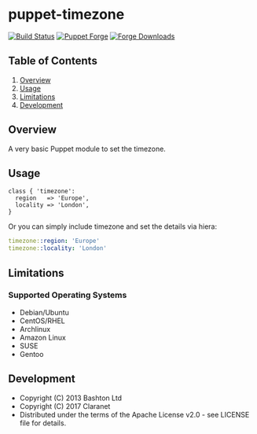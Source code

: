 # puppet-timezone

[![Build Status](https://secure.travis-ci.org/claranet/puppet-timezone.png?branch=master)](http://travis-ci.org/claranet/puppet-timezone)
[![Puppet Forge](http://img.shields.io/puppetforge/v/claranet/timezone.svg)](https://forge.puppetlabs.com/claranet/timezone)
[![Forge Downloads](https://img.shields.io/puppetforge/dt/claranet/timezone.svg)](https://forge.puppetlabs.com/claranet/timezone)

## Table of Contents

1. [Overview](#overview)
1. [Usage](#usage)
1. [Limitations](#limitations)
1. [Development](#development)

## Overview

A very basic Puppet module to set the timezone.  

## Usage

```puppet
class { 'timezone':
  region   => 'Europe',
  locality => 'London',
}
```

Or you can simply include timezone and set the details via hiera:

```yaml
timezone::region: 'Europe'
timezone::locality: 'London'
```

## Limitations

### Supported Operating Systems

* Debian/Ubuntu
* CentOS/RHEL
* Archlinux
* Amazon Linux
* SUSE
* Gentoo

## Development

* Copyright (C) 2013 Bashton Ltd
* Copyright (C) 2017 Claranet
* Distributed under the terms of the Apache License v2.0 - see LICENSE file for details.
